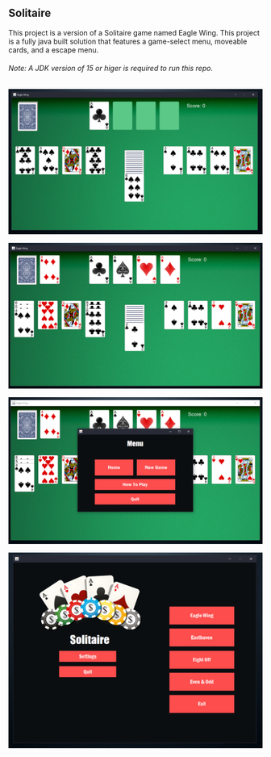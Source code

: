<!-- ABOUT THE PROJECT -->
## Solitaire
This project is a version of a Solitaire game named Eagle Wing. This project is a fully java built solution that features a game-select menu, moveable cards, and a escape menu.

###### Note: A JDK version of 15 or higer is required to run this repo.

![Game](/images/2.PNG)

![Game Mid-play](/images/3.PNG)

![Escape-Menu](/images/5.PNG)

![Menu](/images/1.PNG)
